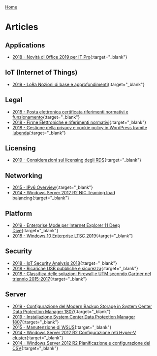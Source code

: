 [Home](/)
# Articles

## Applications
* [2018 - Novità di Office 2019 per IT Pro](applications/2018-01/Novità%20di%20Office%202019%20per%20IT%20Pro.pdf){:target="_blank"}

## IoT (Internet of Things)
* [2019 - LoRa Nozioni di base e approfondimenti](iot/2019-03/LoRa%20Nozioni%20di%20base%20e%20approfondimenti.pdf){:target="_blank"}

## Legal
* [2018 - Posta elettronica certificata riferimenti normativi e funzionamento](legal/2018-03/Posta%20elettronica%20certificata%20riferimenti%20normativi%20e%20funzionamento.pdf){:target="_blank"}
* [2018 - Firme Elettroniche e riferimenti normativi](legal/2018-02/Firme%20Elettroniche%20e%20riferimenti%20normativi.pdf){:target="_blank"}
* [2018 - Gestione della privacy e cookie policy in WordPress tramite Iubenda](legal/2018-01/Gestione%20della%20privacy%20e%20cookie%20policy%20in%20WordPress%20tramite%20Iubenda.pdf){:target="_blank"}

## Licensing
* [2019 - Considerazioni sul licensing degli RDS](licensing/2019-07/Considerazioni%20sul%20licensing%20degli%20RDS.pdf){:target="_blank"}

## Networking
* [2015 - IPv6 Overview](networking/2015-01/IPv6%20Overview.pdf){:target="_blank"}
* [2014 - Windows Server 2012 R2 NIC Teaming load balancing](networking/2014%20-%20WS2012R2%20NIC%20Teaming%20load%20balancing.pdf){:target="_blank"}

## Platform
* [2019 - Enterprise Mode per Internet Explorer 11 Deep Dive](platform/2019-01/Enterprise%20Mode%20per%20Internet%20Explorer%2011%20Deep%20Dive.pdf){:target="_blank"}
* [2018 - Windows 10 Enterprise LTSC 2019](platform/2018-01/Windows%2010%20Enterprise%20LTSC%202019.pdf){:target="_blank"}

## Security
* [2018 - IoT Security Analysis 2018](security/2018-03/IoT%20Security%20Analysis%202018.pdf){:target="_blank"}
* [2018 - Ricariche USB pubbliche e sicurezza](security/2018-02/Ricariche%20USB%20pubbliche%20e%20sicurezza.pdf){:target="_blank"}
* [2018 - Classifica delle soluzioni Firewall e UTM secondo Gartner nel triennio 2015-2017](security/2018-01/Classifica%20delle%20soluzioni%20Firewall%20e%20UTM%20secondo%20Gartner%20nel%20triennio%202015-2017.pdf){:target="_blank"}

## Server
* [2019 - Configurazione del Modern Backup Storage in System Center Data Protection Manager 1807](server/2019-08/Configurazione%20del%20Modern%20Backup%20Storage%20in%20System%20Center%20Data%20Protection%20Manager%201807.pdf){:target="_blank"}
* [2019 - Installazione System Center Data Protection Manager 1807](server/2019-07/Installazione%20System%20Center%20Data%20Protection%20Manager%201807.pdf){:target="_blank"}
* [2015 - Manutenzione di WSUS](server/2015%20-%20Manutenzione%20WSUS.pdf){:target="_blank"}
* [2014 - Windows Server 2012 R2 Configurazione reti Hyper-V cluster](server/2014%20-%20WS2012R2%20Configurazione%20reti%20Hyper-V%20cluster.pdf){:target="_blank"}
* [2014 - Windows Server 2012 R2 Pianificazione e configurazione del CSV](server/2014%20-%20WS2012R2%20Pianificazione%20e%20configurazione%20del%20CSV.pdf){:target="_blank"}
